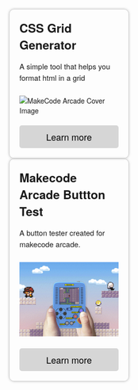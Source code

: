 <!DOCTYPE html>
<html>
<head>
  <style>
    .card {
      border: 1px solid #ccc;
      border-radius: 10px;
      box-shadow: 0px 0px 5px #ccc;
      max-width: 200px;
      margin: auto;
      padding: 20px;
      font-family: Helvetica Neue,Arial,Helvetica,sans-serif !important;
    }
    .card h1 {
      font-size: 24px;
      font-weight: bold;
      margin-top: 0px;
      font-family: Helvetica Neue,Arial,Helvetica,sans-serif !important;
    }
    .card p {
      font-size: 15px;
      line-height: 1.5;
      margin-top: 10px;
      font-family: Helvetica Neue,Arial,Helvetica,sans-serif !important;
    }
    .card img {
      max-width: 100%;
      margin: 10px 0px;
    }
    .card button {
      background-color: #d6d6d6;
      border: none;
      border-radius: 5px;
      color: black;
      cursor: pointer;
      font-size: 18px;
      margin-top: 10px;
      padding: 10px;
      width: 100%;
            font-family: Helvetica Neue,Arial,Helvetica,sans-serif !important;

    }
    .card button:hover {
      background-color: #a3a3a3;
    }
.parent {
display: grid;
grid-template-columns: repeat(15, 1fr);
grid-template-rows: repeat(10, 1fr);
grid-column-gap: 0px;
grid-row-gap: 0px;
}

.div1 { grid-area: 1 / 1 / 5 / 8; }
.div2 { grid-area: 1 / 9 / 5 / 16; }
.div3 { grid-area: 6 / 1 / 10 / 8; }
.div4 { grid-area: 6 / 9 / 10 / 16; }

  </style>
</head>
<body>
 <div class="parent">
<div class="div1">
 <div class="card">
    <h1>CSS Grid Generator</h1>
    <p>A simple tool that helps you format html in a grid</p>
    <img src="https://s3-us-west-2.amazonaws.com/s.cdpn.io/28963/og-cssgrid.jpg" alt="MakeCode Arcade Cover Image">
    <button onclick="location.href = 'https://cssgrid-generator.netlify.app';">Learn more</button>
  </div> </div>
<div class="div2">
   <div class="card">
    <h1>Makecode Arcade Buttton Test</h1>
    <p>A button tester created for makecode arcade.</p>
    <img src="https://github.com/meeeeeeeep1/Makecode-Reference/blob/main/images/Untitled(5).jpg" alt="MakeCode Arcade Cover Image">
    <button onclick="location.href = 'https://arcade.makecode.com/developer/button-tester';">Learn more</button>
  </div> </div>
<div class="div3"> </div>
<div class="div4"> </div>

</div> 
 
</body>

</html>
